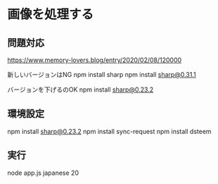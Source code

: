 # 画像を処理する


## 問題対応
https://www.memory-lovers.blog/entry/2020/02/08/120000

新しいバージョンはNG
npm install sharp
npm install sharp@0.31.1

バージョンを下げるのOK
npm install sharp@0.23.2 


## 環境設定
npm install sharp@0.23.2 
npm install sync-request
npm install dsteem

## 実行
node app.js japanese 20